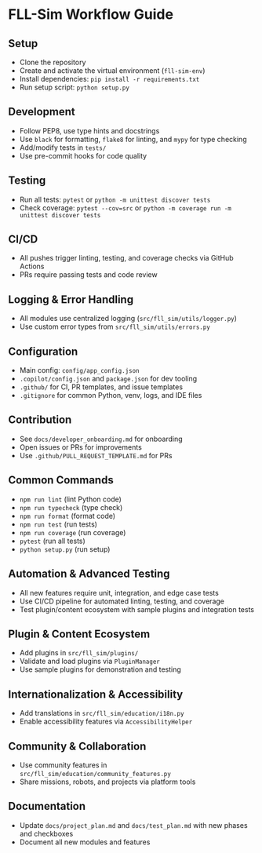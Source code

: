# FLL-Sim Workflow Guide

## Setup
- Clone the repository
- Create and activate the virtual environment (`fll-sim-env`)
- Install dependencies: `pip install -r requirements.txt`
- Run setup script: `python setup.py`

## Development
- Follow PEP8, use type hints and docstrings
- Use `black` for formatting, `flake8` for linting, and `mypy` for type checking
- Add/modify tests in `tests/`
- Use pre-commit hooks for code quality

## Testing
- Run all tests: `pytest` or `python -m unittest discover tests`
- Check coverage: `pytest --cov=src` or `python -m coverage run -m unittest discover tests`

## CI/CD
- All pushes trigger linting, testing, and coverage checks via GitHub Actions
- PRs require passing tests and code review

## Logging & Error Handling
- All modules use centralized logging (`src/fll_sim/utils/logger.py`)
- Use custom error types from `src/fll_sim/utils/errors.py`

## Configuration
- Main config: `config/app_config.json`
- `.copilot/config.json` and `package.json` for dev tooling
- `.github/` for CI, PR templates, and issue templates
- `.gitignore` for common Python, venv, logs, and IDE files

## Contribution
- See `docs/developer_onboarding.md` for onboarding
- Open issues or PRs for improvements
- Use `.github/PULL_REQUEST_TEMPLATE.md` for PRs

## Common Commands
- `npm run lint` (lint Python code)
- `npm run typecheck` (type check)
- `npm run format` (format code)
- `npm run test` (run tests)
- `npm run coverage` (run coverage)
- `pytest` (run all tests)
- `python setup.py` (run setup)

## Automation & Advanced Testing
- All new features require unit, integration, and edge case tests
- Use CI/CD pipeline for automated linting, testing, and coverage
- Test plugin/content ecosystem with sample plugins and integration tests

## Plugin & Content Ecosystem
- Add plugins in `src/fll_sim/plugins/`
- Validate and load plugins via `PluginManager`
- Use sample plugins for demonstration and testing

## Internationalization & Accessibility
- Add translations in `src/fll_sim/education/i18n.py`
- Enable accessibility features via `AccessibilityHelper`

## Community & Collaboration
- Use community features in `src/fll_sim/education/community_features.py`
- Share missions, robots, and projects via platform tools

## Documentation
- Update `docs/project_plan.md` and `docs/test_plan.md` with new phases and checkboxes
- Document all new modules and features
